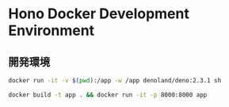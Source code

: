 # Hono Docker Development Environment


## 開発環境

```bash
docker run -it -v $(pwd):/app -w /app denoland/deno:2.3.1 sh
```

```bash
docker build -t app . && docker run -it -p 8000:8000 app
```